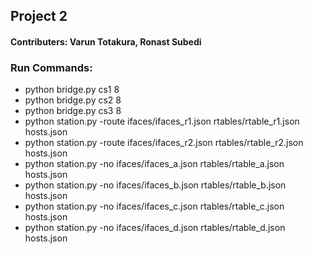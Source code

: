 ## Project 2

#### Contributers: Varun Totakura, Ronast Subedi

### Run Commands:
- python bridge.py cs1 8
- python bridge.py cs2 8
- python bridge.py cs3 8
- python station.py -route ifaces/ifaces_r1.json rtables/rtable_r1.json hosts.json
- python station.py -route ifaces/ifaces_r2.json rtables/rtable_r2.json hosts.json
- python station.py -no ifaces/ifaces_a.json rtables/rtable_a.json hosts.json
- python station.py -no ifaces/ifaces_b.json rtables/rtable_b.json hosts.json
- python station.py -no ifaces/ifaces_c.json rtables/rtable_c.json hosts.json
- python station.py -no ifaces/ifaces_d.json rtables/rtable_d.json hosts.json
